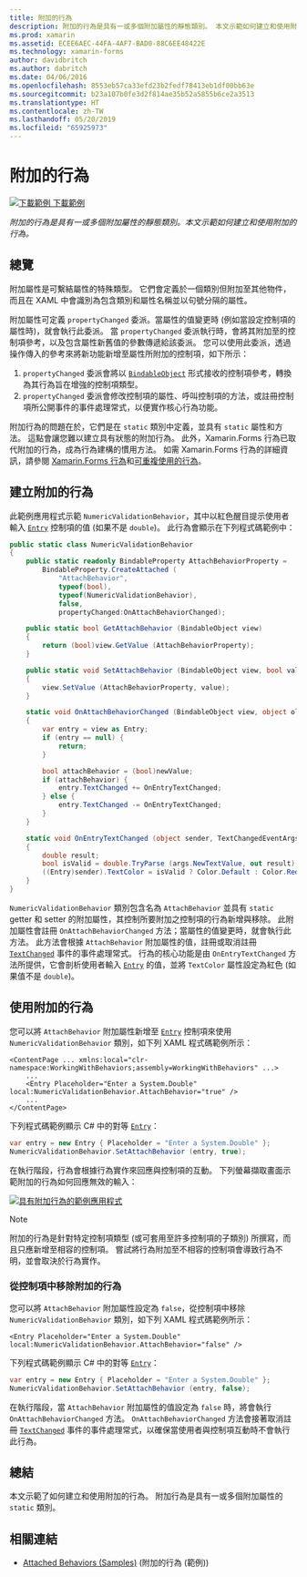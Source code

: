 ```yaml
---
title: 附加的行為
description: 附加的行為是具有一或多個附加屬性的靜態類別。 本文示範如何建立和使用附加的行為。
ms.prod: xamarin
ms.assetid: ECEE6AEC-44FA-4AF7-BAD0-88C6EE48422E
ms.technology: xamarin-forms
author: davidbritch
ms.author: dabritch
ms.date: 04/06/2016
ms.openlocfilehash: 8553eb57ca33efd23b2fedf78413eb1df00bb63e
ms.sourcegitcommit: b23a107b0fe3d2f814ae35b52a5855b6ce2a3513
ms.translationtype: HT
ms.contentlocale: zh-TW
ms.lasthandoff: 05/20/2019
ms.locfileid: "65925973"
---
```

# <a name="attached-behaviors"></a>附加的行為

[![下載範例](~/media/shared/download.png) 下載範例](https://developer.xamarin.com/samples/xamarin-forms/Behaviors/AttachedNumericValidationBehavior/)

_附加的行為是具有一或多個附加屬性的靜態類別。本文示範如何建立和使用附加的行為。_

## <a name="overview"></a>總覽

附加屬性是可繫結屬性的特殊類型。 它們會定義於一個類別但附加至其他物件，而且在 XAML 中會識別為包含類別和屬性名稱並以句號分隔的屬性。

附加屬性可定義 `propertyChanged` 委派。當屬性的值變更時 (例如當設定控制項的屬性時)，就會執行此委派。 當 `propertyChanged` 委派執行時，會將其附加至的控制項參考，以及包含屬性新舊值的參數傳遞給該委派。 您可以使用此委派，透過操作傳入的參考來將新功能新增至屬性所附加的控制項，如下所示：

1. `propertyChanged` 委派會將以 [`BindableObject`](xref:Xamarin.Forms.BindableObject) 形式接收的控制項參考，轉換為其行為旨在增強的控制項類型。
1. `propertyChanged` 委派會修改控制項的屬性、呼叫控制項的方法，或註冊控制項所公開事件的事件處理常式，以便實作核心行為功能。

附加行為的問題在於，它們是在 `static` 類別中定義，並具有 `static` 屬性和方法。 這點會讓您難以建立具有狀態的附加行為。 此外，Xamarin.Forms 行為已取代附加的行為，成為行為建構的慣用方法。 如需 Xamarin.Forms 行為的詳細資訊，請參閱 [Xamarin.Forms 行為](~/xamarin-forms/app-fundamentals/behaviors/creating.md)和[可重複使用的行為](~/xamarin-forms/app-fundamentals/behaviors/reusable/index.md)。

## <a name="creating-an-attached-behavior"></a>建立附加的行為

此範例應用程式示範 `NumericValidationBehavior`，其中以紅色醒目提示使用者輸入 [`Entry`](xref:Xamarin.Forms.Entry) 控制項的值 (如果不是 `double`)。 此行為會顯示在下列程式碼範例中：

```csharp
public static class NumericValidationBehavior
{
    public static readonly BindableProperty AttachBehaviorProperty =
        BindableProperty.CreateAttached (
            "AttachBehavior",
            typeof(bool),
            typeof(NumericValidationBehavior),
            false,
            propertyChanged:OnAttachBehaviorChanged);

    public static bool GetAttachBehavior (BindableObject view)
    {
        return (bool)view.GetValue (AttachBehaviorProperty);
    }

    public static void SetAttachBehavior (BindableObject view, bool value)
    {
        view.SetValue (AttachBehaviorProperty, value);
    }

    static void OnAttachBehaviorChanged (BindableObject view, object oldValue, object newValue)
    {
        var entry = view as Entry;
        if (entry == null) {
            return;
        }

        bool attachBehavior = (bool)newValue;
        if (attachBehavior) {
            entry.TextChanged += OnEntryTextChanged;
        } else {
            entry.TextChanged -= OnEntryTextChanged;
        }
    }

    static void OnEntryTextChanged (object sender, TextChangedEventArgs args)
    {
        double result;
        bool isValid = double.TryParse (args.NewTextValue, out result);
        ((Entry)sender).TextColor = isValid ? Color.Default : Color.Red;
    }
}
```

`NumericValidationBehavior` 類別包含名為 `AttachBehavior` 並具有 `static` getter 和 setter 的附加屬性，其控制所要附加之控制項的行為新增與移除。 此附加屬性會註冊 `OnAttachBehaviorChanged` 方法；當屬性的值變更時，就會執行此方法。 此方法會根據 `AttachBehavior` 附加屬性的值，註冊或取消註冊 [`TextChanged`](xref:Xamarin.Forms.Entry.TextChanged) 事件的事件處理常式。 行為的核心功能是由 `OnEntryTextChanged` 方法所提供，它會剖析使用者輸入 [`Entry`](xref:Xamarin.Forms.Entry) 的值，並將 `TextColor` 屬性設定為紅色 (如果值不是 `double`)。

## <a name="consuming-an-attached-behavior"></a>使用附加的行為

您可以將 `AttachBehavior` 附加屬性新增至 [`Entry`](xref:Xamarin.Forms.Entry) 控制項來使用 `NumericValidationBehavior` 類別，如下列 XAML 程式碼範例所示：

```xaml
<ContentPage ... xmlns:local="clr-namespace:WorkingWithBehaviors;assembly=WorkingWithBehaviors" ...>
    ...
    <Entry Placeholder="Enter a System.Double" local:NumericValidationBehavior.AttachBehavior="true" />
    ...
</ContentPage>
```

下列程式碼範例顯示 C# 中的對等 [`Entry`](xref:Xamarin.Forms.Entry)：

```csharp
var entry = new Entry { Placeholder = "Enter a System.Double" };
NumericValidationBehavior.SetAttachBehavior (entry, true);
```

在執行階段，行為會根據行為實作來回應與控制項的互動。 下列螢幕擷取畫面示範附加的行為如何回應無效的輸入：

[![](attached-images/screenshots-sml.png "具有附加行為的範例應用程式")](attached-images/screenshots.png#lightbox "具有附加行為的範例應用程式")

> [!NOTE]
> 附加的行為是針對特定控制項類型 (或可套用至許多控制項的子類別) 所撰寫，而且只應新增至相容的控制項。 嘗試將行為附加至不相容的控制項會導致行為不明，並會取決於行為實作。

### <a name="removing-an-attached-behavior-from-a-control"></a>從控制項中移除附加的行為

您可以將 `AttachBehavior` 附加屬性設定為 `false`，從控制項中移除 `NumericValidationBehavior` 類別，如下列 XAML 程式碼範例所示：

```xaml
<Entry Placeholder="Enter a System.Double" local:NumericValidationBehavior.AttachBehavior="false" />
```

下列程式碼範例顯示 C# 中的對等 [`Entry`](xref:Xamarin.Forms.Entry)：

```csharp
var entry = new Entry { Placeholder = "Enter a System.Double" };
NumericValidationBehavior.SetAttachBehavior (entry, false);
```

在執行階段，當 `AttachBehavior` 附加屬性的值設定為 `false` 時，將會執行 `OnAttachBehaviorChanged` 方法。 `OnAttachBehaviorChanged` 方法會接著取消註冊 [`TextChanged`](xref:Xamarin.Forms.Entry.TextChanged) 事件的事件處理常式，以確保當使用者與控制項互動時不會執行此行為。

## <a name="summary"></a>總結

本文示範了如何建立和使用附加的行為。 附加行為是具有一或多個附加屬性的 `static` 類別。


## <a name="related-links"></a>相關連結

- [Attached Behaviors (Samples)](https://developer.xamarin.com/samples/xamarin-forms/Behaviors/AttachedNumericValidationBehavior/) (附加的行為 (範例))
